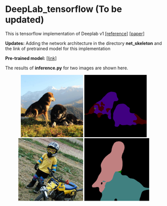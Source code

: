 # DeepLab_tensorflow (To be updated)
This is tensorflow implementation of Deeplab v1 [[reference]](https://github.com/DrSleep/tensorflow-deeplab-lfov) [[paper]](https://arxiv.org/abs/1412.7062)

**Updates:** Adding the network architecture in the directory **net_skeleton** and the link of pretrained model for this implementation

**Pre-trained model:** [[link]](https://drive.google.com/open?id=0B_rootXHuswsU0hSZ2hneTczN2s)  

The results of **inference.py** for two images are shown here.
<p align="center">
  <img src="https://github.com/ap229997/DeepLab_tensorflow/blob/master/results/images/img1.jpg" width="200"/>
  <img src="https://github.com/ap229997/DeepLab_tensorflow/blob/master/results/outputs/mask1.png" width="200"/>
  <img src="https://github.com/ap229997/DeepLab_tensorflow/blob/master/results/images/img2.jpg" width="208"/>
  <img src="https://github.com/ap229997/DeepLab_tensorflow/blob/master/results/outputs/mask2.png" width="208"/>
</p>
